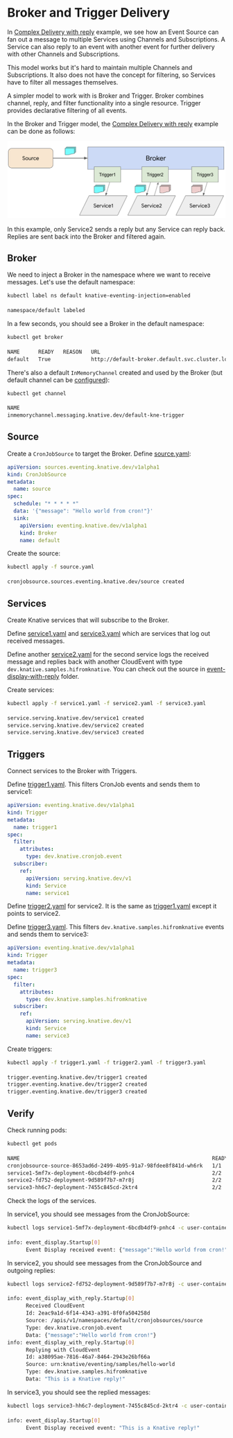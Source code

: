 # Broker and Trigger Delivery

In [Complex Delivery with reply](complexdeliverywithreply.md) example, we see how an Event Source can fan out a message to multiple Services using Channels and Subscriptions. A Service can also reply to an event with another event for further delivery with other Channels and Subscriptions.

This model works but it's hard to maintain multiple Channels and Subscriptions. It also does not have the concept for filtering, so Services have to filter all messages themselves.

A simpler model to work with is Broker and Trigger. Broker combines channel, reply, and filter functionality into a single resource. Trigger provides declarative filtering of all events.

In the Broker and Trigger model, the [Complex Delivery with reply](complexdeliverywithreply.md) example can be done as follows:

![Broker and Trigger Delivery](./images/broker-trigger-delivery.png)

In this example, only Service2 sends a reply but any Service can reply back. Replies are sent back into the Broker and filtered again.

## Broker

We need to inject a Broker in the namespace where we want to receive messages. Let's use the default namespace:

```bash
kubectl label ns default knative-eventing-injection=enabled

namespace/default labeled
```

In a few seconds, you should see a Broker in the default namespace:

```bash
kubectl get broker

NAME      READY   REASON   URL
default   True             http://default-broker.default.svc.cluster.local
```

There's also a default `InMemoryChannel` created and used by the Broker (but default channel can be [configured](https://knative.dev/docs/eventing/channels/default-channels/#setting-the-default-channel-configuration)):

```bash
kubectl get channel

NAME
inmemorychannel.messaging.knative.dev/default-kne-trigger
```

## Source

Create a `CronJobSource` to target the Broker. Define [source.yaml](../eventing/brokertrigger/source.yaml):

```yaml
apiVersion: sources.eventing.knative.dev/v1alpha1
kind: CronJobSource
metadata:
  name: source
spec:
  schedule: "* * * * *"
  data: '{"message": "Hello world from cron!"}'
  sink:
    apiVersion: eventing.knative.dev/v1alpha1
    kind: Broker
    name: default
```

Create the source:

```bash
kubectl apply -f source.yaml

cronjobsource.sources.eventing.knative.dev/source created
```

## Services

Create Knative services that will subscribe to the Broker.

Define [service1.yaml](../eventing/brokertrigger/service1.yaml) and [service3.yaml](../eventing/brokertrigger/service3.yaml) which are services that log out received messages.

Define another [service2.yaml](../eventing/brokertrigger/service2.yaml) for the second service logs the received message and replies back with another CloudEvent with type `dev.knative.samples.hifromknative`. You can check out the source in [event-display-with-reply](../eventing/event-display-with-reply/csharp) folder.

Create services:

```bash
kubectl apply -f service1.yaml -f service2.yaml -f service3.yaml

service.serving.knative.dev/service1 created
service.serving.knative.dev/service2 created
service.serving.knative.dev/service3 created
```

## Triggers

Connect services to the Broker with Triggers.

Define [trigger1.yaml](../eventing/brokertrigger/trigger1.yaml). This filters CronJob events and sends them to service1:

```yaml
apiVersion: eventing.knative.dev/v1alpha1
kind: Trigger
metadata:
  name: trigger1
spec:
  filter:
    attributes:
      type: dev.knative.cronjob.event
  subscriber:
    ref:
      apiVersion: serving.knative.dev/v1
      kind: Service
      name: service1
```

Define [trigger2.yaml](../eventing/brokertrigger/trigger2.yaml) for service2. It is the same as [trigger1.yaml](../eventing/brokertrigger/trigger1.yaml) except it points to service2.

Define [trigger3.yaml](../eventing/brokertrigger/trigger3.yaml). This filters `dev.knative.samples.hifromknative` events and sends them to service3:

```yaml
apiVersion: eventing.knative.dev/v1alpha1
kind: Trigger
metadata:
  name: trigger3
spec:
  filter:
    attributes:
      type: dev.knative.samples.hifromknative
  subscriber:
    ref:
      apiVersion: serving.knative.dev/v1
      kind: Service
      name: service3
```

Create triggers:

```bash
kubectl apply -f trigger1.yaml -f trigger2.yaml -f trigger3.yaml

trigger.eventing.knative.dev/trigger1 created
trigger.eventing.knative.dev/trigger2 created
trigger.eventing.knative.dev/trigger3 created
```

## Verify

Check running pods:

```bash
kubectl get pods

NAME                                                              READY STATUS    RESTARTS   AGE
cronjobsource-source-8653ad6d-2499-4b95-91a7-98fdee8f841d-wh6rk   1/1     Running   0          16m
service1-5mf7x-deployment-6bcdb4df9-pnhc4                         2/2     Running   0          5m19s
service2-fd752-deployment-9d589f7b7-m7r8j                         2/2     Running   0          5m19s
service3-hh6c7-deployment-7455c845cd-2ktr4                        2/2     Running   0          65s
```

Check the logs of the services.

In service1, you should see messages from the CronJobSource:

```bash
kubectl logs service1-5mf7x-deployment-6bcdb4df9-pnhc4 -c user-container

info: event_display.Startup[0]
      Event Display received event: {"message":"Hello world from cron!"}
```

In service2, you should see messages from the CronJobSource and outgoing replies:

```bash
kubectl logs service2-fd752-deployment-9d589f7b7-m7r8j -c user-container

info: event_display_with_reply.Startup[0]
      Received CloudEvent
      Id: 2eac9a1d-6f14-4343-a391-8f0fa504258d
      Source: /apis/v1/namespaces/default/cronjobsources/source
      Type: dev.knative.cronjob.event
      Data: {"message":"Hello world from cron!"}
info: event_display_with_reply.Startup[0]
      Replying with CloudEvent
      Id: a38095ae-7816-46a7-8464-2943e26bf66a
      Source: urn:knative/eventing/samples/hello-world
      Type: dev.knative.samples.hifromknative
      Data: "This is a Knative reply!"
```

In service3, you should see the replied messages:

```bash
kubectl logs service3-hh6c7-deployment-7455c845cd-2ktr4 -c user-container

info: event_display.Startup[0]
      Event Display received event: "This is a Knative reply!"
```
